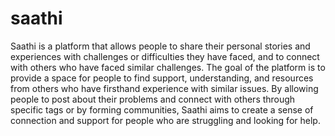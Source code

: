 # saathi

Saathi is a platform that allows people to share their personal stories and experiences with challenges or difficulties they have faced, and to connect with others who have faced similar challenges. The goal of the platform is to provide a space for people to find support, understanding, and resources from others who have firsthand experience with similar issues. By allowing people to post about their problems and connect with others through specific tags or by forming communities, Saathi aims to create a sense of connection and support for people who are struggling and looking for help.
